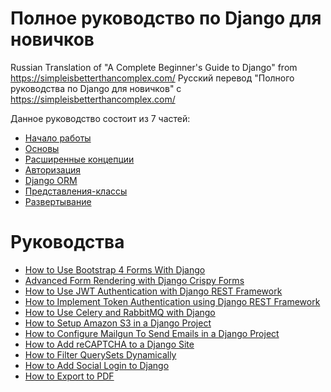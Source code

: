 # Полное руководство по Django для новичков

Russian Translation of "A Complete Beginner's Guide to Django" from https://simpleisbetterthancomplex.com/ Русский перевод "Полного руководства по Django для новичков" с https://simpleisbetterthancomplex.com/

Данное руководство состоит из 7 частей:

* [Начало работы](part-1/getting-started.md)
* [Основы](part-2/fundamentals.md)
* [Расширенные концепции](part-3/advanced-concepts.md)
* [Авторизация](part-4/authentication.md)
* [Django ORM](part-5/django-orm.md)
* [Представления-классы](part-6/class-based-views.md)
* [Развертывание](part-7/deployment.md)

# Руководства

* [How to Use Bootstrap 4 Forms With Django](manuals/how-to-use-bootstrap-4-forms-with-django.md)
* [Advanced Form Rendering with Django Crispy Forms](manuals/advanced-form-rendering-with-django-crispy-forms.md)
* [How to Use JWT Authentication with Django REST Framework](manuals/how-to-use-jwt-authentication-with-django-rest-framework.md)
* [How to Implement Token Authentication using Django REST Framework](manuals/how-to-implement-token-authentication-using-django-rest-framework.md)
* [How to Use Celery and RabbitMQ with Django](manuals/how-to-use-celery-and-rabbitmq-with-django.md)
* [How to Setup Amazon S3 in a Django Project](manuals/how-to-setup-amazon-s3-in-a-django-project.md)
* [How to Configure Mailgun To Send Emails in a Django Project](manuals/how-to-configure-mailgun-to-send-emails-in-a-django-project.md)
* [How to Add reCAPTCHA to a Django Site](manuals/how-to-add-recaptcha-to-a-django-site.md)
* [How to Filter QuerySets Dynamically](manuals/how-to-filter-querysets-dynamically.md)
* [How to Add Social Login to Django](manuals/how-to-add-social-login-to-django.md)
* [How to Export to PDF](manuals/how-to-export-to-pdf.md)